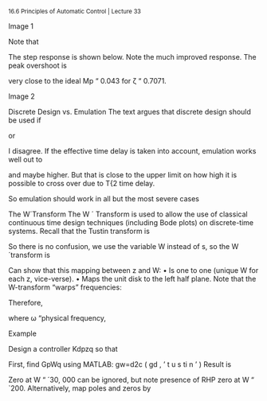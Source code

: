 <sup>16.6 Principles of Automatic Control | Lecture 33</sup>


Image 1

Note that

The step response is shown below. Note the much improved response. The peak overshoot
is

very close to the ideal Mp “ 0.043 for ζ “ 0.7071.

Image 2

Discrete Design vs. Emulation
The text argues that discrete design should be used if

or

I disagree. If the effective time delay is taken into account, emulation works well out to

and maybe higher. But that is close to the upper limit on how high it is possible to cross
over due to T{2 time delay.

So emulation should work in all but the most severe cases

The W´Transform
The W ´ Transform is used to allow the use of classical continuous time design techniques
(including Bode plots) on discrete-time systems.
Recall that the Tustin transform is

So there is no confusion, we use the variable W instead of s, so the W´transform is

Can show that this mapping between z and W:
• Is one to one (unique W for each z, vice-verse).
• Maps the unit disk to the left half plane.
Note that the W-transform “warps” frequencies:

Therefore,

where ω “physical frequency,

Example

Design a controller Kdpzq so that

First, find GpWq using MATLAB:
gw=d2c ( gd , ’ t u s ti n ’ )
Result is

Zero at W “ ´30, 000 can be ignored, but note presence of RHP zero at W “ `200.
Alternatively, map poles and zeros by 
